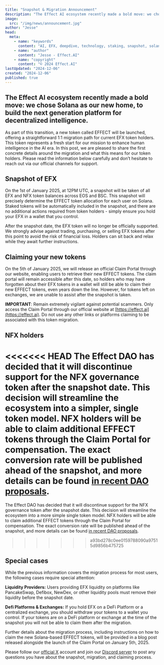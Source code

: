 ```yaml
---
title: "Snapshot & Migration Announcement"
description: "The Effect AI ecosystem recently made a bold move: we chose Solana as our new home, to build the next generation platform for decentralized intelligence. As part of this transition, a new token called EFFECT will be launched, offering a straightforward 1:1 migration path for EFX token holders. This token represents a fresh start for our mission to enhance human intelligence in the AI era. In this post, we are pleased to share the first concrete details around this migration and what this means for our token holders."
image:
  src: "/img/news/announcement.jpg"
author: "Jesse"
head:
  meta:
    - name: "keywords"
      content: "AI, EFX, deepdive, technology, staking, snapshot, solana"
    - name: "author"
      content: "Jesse - Effect.AI"
    - name: "copyright"
      content: "© 2024 Effect.AI"
lastUpdated: "2024-12-06"
created: "2024-12-06"
published: true
---
```


## The **Effect AI** ecosystem recently made a bold move: we chose **Solana** as our new home, to build the next generation platform for decentralized intelligence.

As part of this transition, a new token called EFFECT will be launched, offering a straightforward 1:1 migration path for current EFX token holders. This token represents a fresh start for our mission to enhance human intelligence in the AI era. In this post, we are pleased to share the first concrete details around the migration and what this means for our token holders. Please read the information below carefully and don’t hesitate to reach out via our official channels for support.

## Snapshot of EFX
On the 1st of January 2025, at 12PM UTC, a snapshot will be taken of all EFX and NFX token balances across EOS and BSC. This snapshot will precisely determine the EFFECT token allocation for each user on Solana. Staked tokens will be automatically included in the snapshot, and there are no additional actions required from token holders - simply ensure you hold your EFX in a wallet that you control.

After the snapshot date, the EFX token will no longer be officially supported. We strongly advise against trading, purchasing, or selling EFX tokens after this point to avoid the risk of financial loss. Holders can sit back and relax while they await further instructions. 

## Claiming your new tokens
On the 5th of January 2025, we will release an official Claim Portal through our website, enabling users to retrieve their new EFFECT tokens. The claim portal will remain accessible after this date, so holders who may have forgotten about their EFX tokens in a wallet will still be able to claim their new EFFECT tokens, even years down the line. However, for tokens left on exchanges, we are unable to assist after the snapshot is taken. 

**IMPORTANT**: Remain extremely vigilant against potential scammers. Only access the Claim Portal through our official website at [https://effect.ai](https://effect.ai). Do not use any other links or platforms claiming to be associated with this token migration.

## NFX holders
<<<<<<< HEAD
The Effect DAO has decided that it will discontinue support for the NFX governance token after the snapshot date. This decision will streamline the ecosystem into a simpler, single token model. NFX holders will be able to claim additional EFFECT tokens through the Claim Portal for compensation. The exact conversion rate will be published ahead of the snapshot, and more details can be found <a href="https://dao.effect.network/proposals" target="_blank">in recent DAO proposals</a>.
=======
The Effect DAO has decided that it will discontinue support for the NFX governance token after the snapshot date. This decision will streamline the ecosystem into a more simple single token model. NFX holders will be able to claim additional EFFECT tokens through the Claim Portal for compensation. The exact conversion rate will be published ahead of the snapshot, and more details can be found [in recent DAO proposals](https://dao.effect.network/proposals).
>>>>>>> a93bd278c0ee0159788090a97515d9856b475725

## Special cases
While the previous information covers the migration process for most users, the following cases require special attention:

**Liquidity Providers:**
Users providing EFX liquidity on platforms like PancakeSwap, Defibox, NewDex, or other liquidity pools must remove their liquidity before the snapshot date.

**Defi Platforms & Exchanges:**
If you hold EFX on a DeFi Platform or a centralized exchange, you should withdraw your tokens to a wallet you control. If your tokens are on a DeFi platform or exchange at the time of the snapshot you will not be able to claim them after the migration.

Further details about the migration process, including instructions on how to claim the new Solana-based EFFECT tokens, will be provided in a blog post released alongside the launch of the Claim Portal on January 5th, 2025. 

Please follow our <a href="https://x.com/effectaix" target="_blank">official X</a> account and join our <a href="https://discord.gg/effectnetwork" target="_blank">Discord server</a> to post any questions you have about the snapshot, migration, and claiming process.



